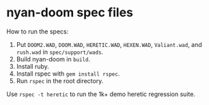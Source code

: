 # nyan-doom spec files
How to run the specs:

1) Put `DOOM2.WAD`, `DOOM.WAD`, `HERETIC.WAD`, `HEXEN.WAD`, `Valiant.wad`, and `rush.wad` in `spec/support/wads`.
2) Build nyan-doom in `build`.
3) Install ruby.
4) Install rspec with `gem install rspec`.
5) Run `rspec` in the root directory.

Use `rspec -t heretic` to run the 1k+ demo heretic regression suite.
